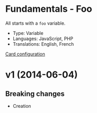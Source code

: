 # Fundamentals - Foo

All starts with a `foo` variable.

* Type: Variable
* Languages: JavaScript, PHP
* Translations: English, French

[Card configuration](https://github.com/XavierBoubert/MemoryOverflow/blob/master/cards/fundamentals/foo/foo.md)

<a name="1"></a>
# v1 (2014-06-04)

## Breaking changes

- Creation